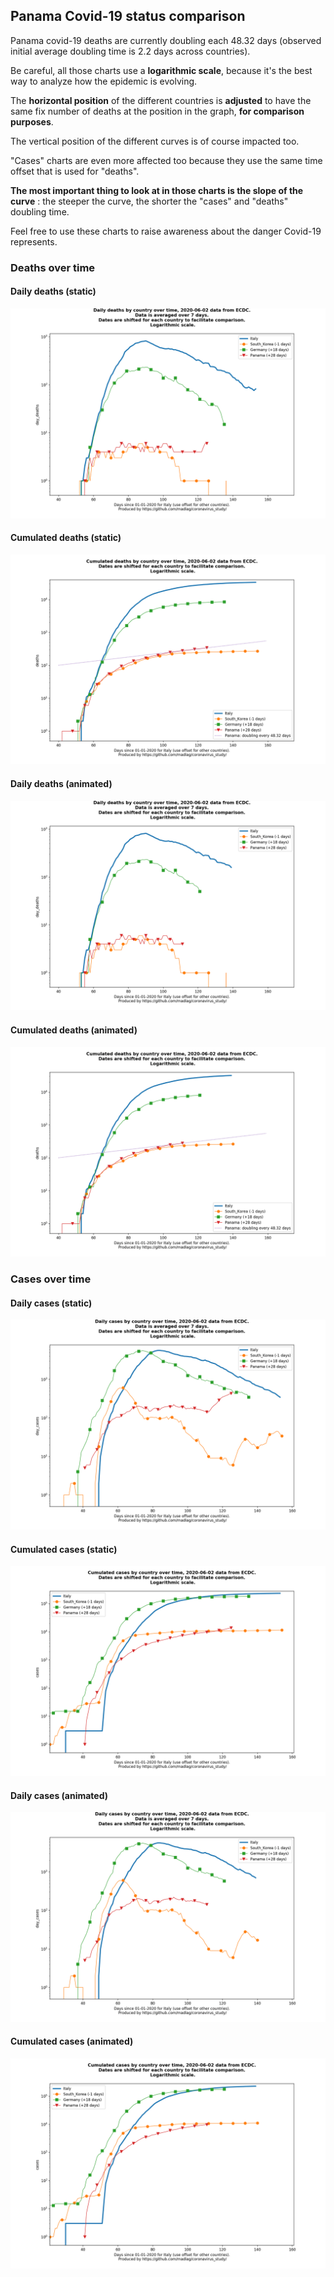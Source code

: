 ## Panama Covid-19 status comparison 

Panama covid-19 deaths are currently doubling each 48.32 days (observed initial average doubling time is 2.2 days across countries).



Be careful, all those charts use a **logarithmic scale**, because it's the best way to analyze how the epidemic is evolving.
 
The **horizontal position** of the different countries is **adjusted** to have the same fix number of deaths at the position in the graph, **for comparison purposes**.

The vertical position of the different curves is of course impacted too.

"Cases" charts are even more affected too because they use the same time offset that is used for "deaths".

**The most important thing to look at in those charts is the slope of the curve** : the steeper the curve, the shorter the "cases" and "deaths" doubling time.

Feel free to use these charts to raise awareness about the danger Covid-19 represents. 


 
### Deaths over time
 
#### Daily deaths (static)
![Panama covid-19 daily deaths static chart](https://raw.githubusercontent.com/madlag/coronavirus_study/master/notebooks/graphs/2020-06-02/countries/Panama/2020-06-02_Panama_day_deaths.png "Panama covid-19 day_deaths static chart")   
 
#### Cumulated deaths (static)
![Panama covid-19 cumulated deaths static chart](https://raw.githubusercontent.com/madlag/coronavirus_study/master/notebooks/graphs/2020-06-02/countries/Panama/2020-06-02_Panama_deaths.png "Panama covid-19 deaths static chart")   
 
#### Daily deaths (animated)
![Panama covid-19 daily deaths animated chart](https://raw.githubusercontent.com/madlag/coronavirus_study/master/notebooks/graphs/2020-06-02/countries/Panama/2020-06-02_Panama_day_deaths.gif "Panama covid-19 day_deaths animated chart")   
 
#### Cumulated deaths (animated)
![Panama covid-19 cumulated deaths animated chart](https://raw.githubusercontent.com/madlag/coronavirus_study/master/notebooks/graphs/2020-06-02/countries/Panama/2020-06-02_Panama_deaths.gif "Panama covid-19 deaths animated chart")   

 
### Cases over time
 
#### Daily cases (static)
![Panama covid-19 daily cases static chart](https://raw.githubusercontent.com/madlag/coronavirus_study/master/notebooks/graphs/2020-06-02/countries/Panama/2020-06-02_Panama_day_cases.png "Panama covid-19 day_cases static chart")   
 
#### Cumulated cases (static)
![Panama covid-19 cumulated cases static chart](https://raw.githubusercontent.com/madlag/coronavirus_study/master/notebooks/graphs/2020-06-02/countries/Panama/2020-06-02_Panama_cases.png "Panama covid-19 cases static chart")   
 
#### Daily cases (animated)
![Panama covid-19 daily cases animated chart](https://raw.githubusercontent.com/madlag/coronavirus_study/master/notebooks/graphs/2020-06-02/countries/Panama/2020-06-02_Panama_day_cases.gif "Panama covid-19 day_cases animated chart")   
 
#### Cumulated cases (animated)
![Panama covid-19 cumulated cases animated chart](https://raw.githubusercontent.com/madlag/coronavirus_study/master/notebooks/graphs/2020-06-02/countries/Panama/2020-06-02_Panama_cases.gif "Panama covid-19 cases animated chart")   

